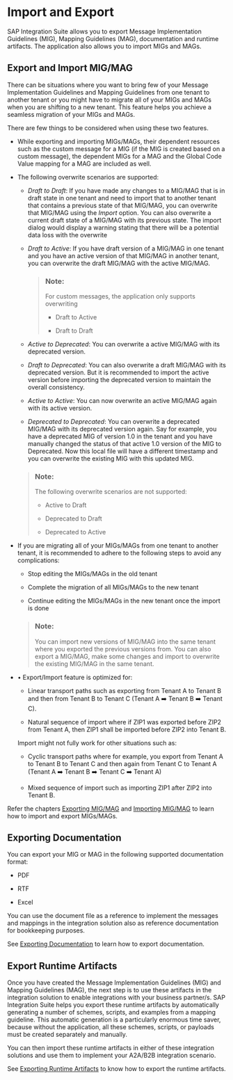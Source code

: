 <!-- loiod1e68792493540b2892119e80a32e8ae -->

<link rel="stylesheet" type="text/css" href="../css/sap-icons.css"/>

# Import and Export

 SAP Integration Suite allows you to export Message Implementation Guidelines \(MIG\), Mapping Guidelines \(MAG\), documentation and runtime artifacts. The application also allows you to import MIGs and MAGs.



<a name="loiod1e68792493540b2892119e80a32e8ae__section_exq_x2b_stb"/>

## Export and Import MIG/MAG

There can be situations where you want to bring few of your Message Implementation Guidelines and Mapping Guidelines from one tenant to another tenant or you might have to migrate all of your MIGs and MAGs when you are shifting to a new tenant. This feature helps you achieve a seamless migration of your MIGs and MAGs.

There are few things to be considered when using these two features.

-   While exporting and importing MIGs/MAGs, their dependent resources such as the custom message for a MIG \(if the MIG is created based on a custom message\), the dependent MIGs for a MAG and the Global Code Value mapping for a MAG are included as well.
-   The following overwrite scenarios are supported:

    -   *Draft to Draft*: If you have made any changes to a MIG/MAG that is in draft state in one tenant and need to import that to another tenant that contains a previous state of that MIG/MAG, you can overwrite that MIG/MAG using the *Import* option. You can also overwrite a current draft state of a MIG/MAG with its previous state. The import dialog would display a warning stating that there will be a potential data loss with the overwrite

    -   *Draft to Active*: If you have draft version of a MIG/MAG in one tenant and you have an active version of that MIG/MAG in another tenant, you can overwrite the draft MIG/MAG with the active MIG/MAG.

        > ### Note:  
        > For custom messages, the application only supports overwriting
        > 
        > -   Draft to Active
        > 
        > -   Draft to Draft

    -   *Active to Deprecated*: You can overwrite a active MIG/MAG with its deprecated version.
    -   *Draft to Deprecated*: You can also overwrite a draft MIG/MAG with its deprecated version. But it is recommended to import the active version before importing the deprecated version to maintain the overall consistency.
    -   *Active to Active*: You can now overwrite an active MIG/MAG again with its active version.
    -   *Deprecated to Deprecated*: You can overwrite a deprecated MIG/MAG with its deprecated version again. Say for example, you have a deprecated MIG of version 1.0 in the tenant and you have manually changed the status of that active 1.0 version of the MIG to Deprecated. Now this local file will have a different timestamp and you can overwrite the existing MIG with this updated MIG.

    > ### Note:  
    > The following overwrite scenarios are not supported:
    > 
    > -   Active to Draft
    > 
    > -   Deprecated to Draft
    > -   Deprecated to Active

-   If you are migrating all of your MIGs/MAGs from one tenant to another tenant, it is recommended to adhere to the following steps to avoid any complications:

    -   Stop editing the MIGs/MAGs in the old tenant

    -   Complete the migration of all MIGs/MAGs to the new tenant
    -   Continue editing the MIGs/MAGs in the new tenant once the import is done

    > ### Note:  
    > You can import new versions of MIG/MAG into the same tenant where you exported the previous versions from. You can also export a MIG/MAG, make some changes and import to overwrite the existing MIG/MAG in the same tenant.

-   • Export/Import feature is optimized for:

    -   Linear transport paths such as exporting from Tenant A to Tenant B and then from Tenant B to Tenant C \(Tenant A :arrow_right: Tenant B :arrow_right: Tenant C\).

    -   Natural sequence of import where if ZIP1 was exported before ZIP2 from Tenant A, then ZIP1 shall be imported before ZIP2 into Tenant B.

    Import might not fully work for other situations such as:

    -   Cyclic transport paths where for example, you export from Tenant A to Tenant B to Tenant C and then again from Tenant C to Tenant A \(Tenant A :arrow_right: Tenant B :arrow_right: Tenant C :arrow_right: Tenant A\)

    -   Mixed sequence of import such as importing ZIP1 after ZIP2 into Tenant B.


Refer the chapters [Exporting MIG/MAG](exporting-mig-mag-c8bba26.md) and [Importing MIG/MAG](importing-mig-mag-7139aad.md) to learn how to import and export MIGs/MAGs.



<a name="loiod1e68792493540b2892119e80a32e8ae__section_dyn_3kp_stb"/>

## Exporting Documentation

You can export your MIG or MAG in the following supported documentation format:

-   PDF

-   RTF
-   Excel

You can use the document file as a reference to implement the messages and mappings in the integration solution also as reference documentation for bookkeeping purposes.

See [Exporting Documentation](exporting-documentation-f7dbd2d.md) to learn how to export documentation.



<a name="loiod1e68792493540b2892119e80a32e8ae__section_d25_kpp_stb"/>

## Export Runtime Artifacts

Once you have created the Message Implementation Guidelines \(MIG\) and Mapping Guidelines \(MAG\), the next step is to use these artifacts in the integration solution to enable integrations with your business partner/s. SAP Integration Suite helps you export these runtime artifacts by automatically generating a number of schemes, scripts, and examples from a mapping guideline. This automatic generation is a particularly enormous time saver, because without the application, all these schemes, scripts, or payloads must be created separately and manually.

You can then import these runtime artifacts in either of these integration solutions and use them to implement your A2A/B2B integration scenario.

See [Exporting Runtime Artifacts](exporting-runtime-artifacts-5ab4cfe.md) to know how to export the runtime artifacts.

 


